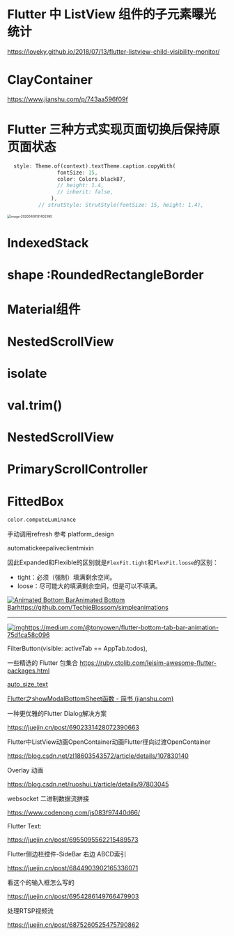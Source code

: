 # Flutter 中 ListView 组件的子元素曝光统计

https://loveky.github.io/2018/07/13/flutter-listview-child-visibility-monitor/

# ClayContainer

https://www.jianshu.com/p/743aa596f09f



# Flutter 三种方式实现页面切换后保持原页面状态

```dart
  style: Theme.of(context).textTheme.caption.copyWith(
                fontSize: 15,
                color: Colors.black87,
                // height: 1.4,
                // inherit: false,
              ),
          // strutStyle: StrutStyle(fontSize: 15, height: 1.4),
```

<img src="https://tva1.sinaimg.cn/large/00831rSTgy1gdnfvcw1lyj30u00xido9.jpg" alt="image-20200409131402390" style="zoom:50%;" />

# IndexedStack

# shape :RoundedRectangleBorder 

# Material组件

# NestedScrollView

# isolate



# val.trim()

# NestedScrollView



# PrimaryScrollController

# FittedBox

```dart
color.computeLuminance
```

手动调用refresh 参考 platform_design



automatickeepaliveclientmixin



因此Expanded和Flexible的区别就是`FlexFit.tight`和`FlexFit.loose`的区别：

- tight：必须（强制）填满剩余空间。
- loose：尽可能大的填满剩余空间，但是可以不填满。

[![Animated Bottom Bar](http://mdpic.yanhao.ren/f16a63171d45e29ca5f14f08b22be04b.gif)Animated Bottom Bar](http://mdpic.yanhao.ren/f16a63171d45e29ca5f14f08b22be04b.gif)https://github.com/TechieBlossom/simpleanimations

------

[![img](http://mdpic.yanhao.ren/cdd7847cd7bd790654e3df3f6495c5ca.gif)](http://mdpic.yanhao.ren/cdd7847cd7bd790654e3df3f6495c5ca.gif)https://medium.com/@tonyowen/flutter-bottom-tab-bar-animation-75d1ca58c096



FilterButton(visible: activeTab == AppTab.todos),



一些精选的 Flutter 包集合
https://ruby.ctolib.com/leisim-awesome-flutter-packages.html

[auto_size_text](https://github.com/leisim/auto_size_text)



[Flutter之showModalBottomSheet函数 - 简书 (jianshu.com)](https://www.jianshu.com/p/3149a945779e)



一种更优雅的Flutter Dialog解决方案

https://juejin.cn/post/6902331428072390663



Flutter中ListView动画OpenContainer动画Flutter径向过渡OpenContainer

https://blog.csdn.net/zl18603543572/article/details/107830140



Overlay 动画

https://blog.csdn.net/ruoshui_t/article/details/97803045



websocket 二进制数据流拼接

https://www.codenong.com/js083f97440d66/



Flutter Text: 

https://juejin.cn/post/6955095562215489573



Flutter侧边栏控件-SideBar 右边 ABCD索引

https://juejin.cn/post/6844903902165336071



看这个的输入框怎么写的

https://juejin.cn/post/6954286149766479903



处理RTSP视频流

https://juejin.cn/post/6875260525475790862